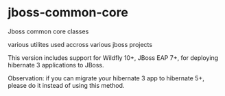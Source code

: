 # jboss-common-core
Jboss common core classes

various utilites used accross various jboss projects

This version includes support for Wildfly 10+, JBoss EAP 7+, for deploying hibernate 3 applications to JBoss.

Observation: if you can migrate your hibernate 3 app to hibernate 5+, please do it instead of using this method.
